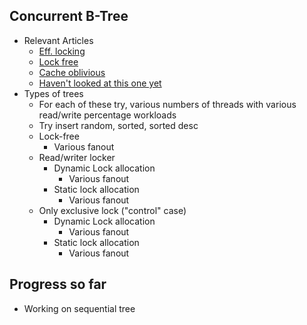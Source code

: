 ## Concurrent B-Tree
- Relevant Articles
  - [Eff. locking](http://www.csd.uoc.gr/~hy460/pdf/p650-lehman.pdf)
  - [Lock free](http://www.cs.umanitoba.ca/~hacamero/Research/BtreeTechrpt2011.pdf)
  - [Cache oblivious](http://supertech.csail.mit.edu/papers/cobtree.pdf)
  - [Haven't looked at this one yet](http://koasas.kaist.ac.kr/bitstream/10203/18560/1/A%20Concurrent%20Blink-tree%20algorithm%20using%20a%20cooperative%20locking%20protocol.pdf)
- Types of trees
  - For each of these try, various numbers of threads with various read/write percentage workloads 
  - Try insert random, sorted, sorted desc
  - Lock-free
    - Various fanout    
  - Read/writer locker
    - Dynamic Lock allocation
      - Various fanout 
    - Static lock allocation
      - Various fanout 
  - Only exclusive lock ("control" case)
    - Dynamic Lock allocation
      - Various fanout 
    - Static lock allocation
      - Various fanout

## Progress so far
- Working on sequential tree
 
